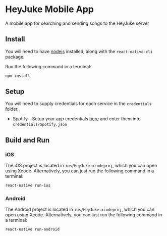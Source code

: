 # HeyJuke Mobile App

A mobile app for searching and sending songs to the HeyJuke server

## Install

You will need to have [nodejs](https://nodejs.org) installed, along with the `react-native-cli` package.

Run the following command in a terminal:

```bash
npm install
```

## Setup

You will need to supply credentials for each service in the `credentials` folder.

- Spotify - Setup your app credentials [here](https://developer.spotify.com/dashboard/applications) and enter them into `credentials/Spotify.json`

## Build and Run

### iOS

The iOS project is located in `ios/HeyJuke.xcodeproj`, which you can open using Xcode. Alternatively, you can just run the following command in a terminal:

```bash
react-native run-ios
```

### Android

The Android project is located in `ios/HeyJuke.xcodeproj`, which you can open using Xcode. Alternatively, you can just run the following command in a terminal:

```bash
react-native run-android
```
